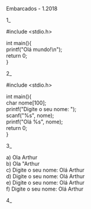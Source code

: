Embarcados - 1.2018

1_  

#include <stdio.h>  

int main(){  
	printf("Olá mundo!\n");  
	return 0;  
}  

2_  

#include <stdio.h>  

int main(){  
	char nome[100];  
	printf("Digite o seu nome: ");  
	scanf("%s", nome);  
	printf("Olá %s", nome);  
	return 0;  
}  

3_  

a) Ola Arthur  
b) Ola "Arthur  
c) Digite o seu nome: Olá Arthur  
d) Digite o seu nome: Olá Arthur  
e) Digite o seu nome: Olá Arthur  
f) Digite o seu nome: Olá Arthur    

4_  
